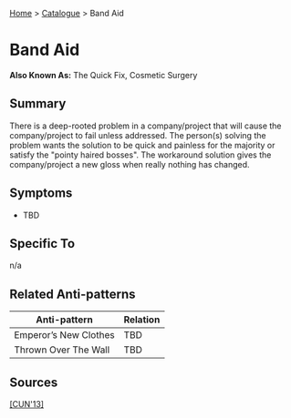 [Home](../README.md) > [Catalogue](../Antipatterns_catalogue.md) > Band Aid


# Band Aid

**Also Known As:** The Quick Fix, Cosmetic Surgery


## Summary

There is a deep-rooted problem in a company/project that will cause the company/project to fail unless addressed. The person(s) solving the problem wants the solution to be quick and painless for the majority or satisfy the "pointy haired bosses".  The workaround solution gives the company/project a new gloss when really nothing has changed.


## Symptoms

 - TBD

## Specific To

n/a

## Related Anti-patterns

|Anti-pattern  | Relation |
|--|--|
|Emperor’s New Clothes| TBD |
|Thrown Over The Wall| TBD |

## Sources

[[CUN'13]](../References.md)
